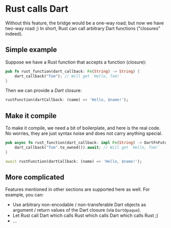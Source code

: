 # Rust calls Dart

Without this feature, the bridge would be a one-way road; but now we have two-way road ;)
In short, Rust can call arbitrary Dart functions ("closures" indeed).

## Simple example

Suppose we have a Rust function that accepts a function (closure):

```rust
pub fn rust_function(dart_callback: Fn(String) -> String) {
    dart_callback("Tom"); // Will get `Hello, Tom!`
}
```

Then we can provide a *Dart* closure:

```dart
rustFunction(dartCallback: (name) => 'Hello, $name!');
```

## Make it compile

To make it compile, we need a bit of boilerplate, and here is the real code.
No worries, they are just syntax noise and does not carry anything special.

```rust
pub async fn rust_function(dart_callback: impl Fn(String) -> DartFnFuture<String> + UnwindSafe) {
    dart_callback("Tom".to_owned()).await; // Will get `Hello, Tom!`
}
```

```dart
await rustFunction(dartCallback: (name) => 'Hello, $name!');
```

## More complicated

Features mentioned in other sections are supported here as well.
For example, you can:

* Use arbitrary non-encodable / non-transferable Dart objects as argument / return values of the Dart closure (via `DartOpaque`).
* Let Rust call Dart which calls Rust which calls Dart which calls Rust ;)
* ...
